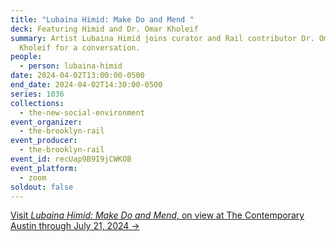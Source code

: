 ```yaml
---
title: "Lubaina Himid: Make Do and Mend "
deck: Featuring Himid and Dr. Omar Kholeif
summary: Artist Lubaina Himid joins curator and Rail contributor Dr. Omar
  Kholeif for a conversation.
people:
  - person: lubaina-himid
date: 2024-04-02T13:00:00-0500
end_date: 2024-04-02T14:30:00-0500
series: 1036
collections:
  - the-new-social-environment
event_organizer:
  - the-brooklyn-rail
event_producer:
  - the-brooklyn-rail
event_id: recUap9B9I9jCWKOB
event_platform:
  - zoom
soldout: false
---
```

[V﻿isit *Lubaina Himid: Make Do and Mend*, on view at The Contemporary Austin through July 21, 2024 →](https://thecontemporaryaustin.org/exhibitions/lubaina-himid/)